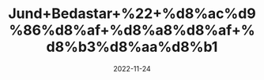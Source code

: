 ---
title: 'Jund+Bedastar+%22+%d8%ac%d9%86%d8%af+%d8%a8%d8%af+%d8%b3%d8%aa%d8%b1'
date: '2022-11-24' 
metatag: '' 
inventory: '0' 
draft: false 
# meta description 
shortDescripton: 'Castoreum+%22+It+is+useful+in+the+treatment+of+arthritis%2c+joint+pain%2c+and+inflammation.+Jund+Bedastar+is+also+used+as+a+flavoring+agent+to+enhance+the+aroma+of+the+food.'
description: 'Herbs+%d8%ac%da%91%db%8c+%d8%a8%d9%88%d9%b9%db%8c'
longdescription: ''
tags: ''
brand: ''
subCategory: ''
unit: '10 gm-Pk'
sellCount: '0'
featured: False
# product Price
price: '1600.0'
# Product Short Description
shortDescription: 'Castoreum+%22+It+is+useful+in+the+treatment+of+arthritis%2c+joint+pain%2c+and+inflammation.+Jund+Bedastar+is+also+used+as+a+flavoring+agent+to+enhance+the+aroma+of+the+food.'
productID: '2C8D956D-5424-ED11-9968-005056B3A416'
type: 'products'
category: 'Herbs+%d8%ac%da%91%db%8c+%d8%a8%d9%88%d9%b9%db%8c' 
thumnailproduct: 'https://eraconnect.blob.core.windows.net/product-images/aminsaddiquidawakhana/2C8D956D-5424-ED11-9968-005056B3A416.webp' 
images:
  - image: 'https://eraconnect.blob.core.windows.net/product-images/aminsaddiquidawakhana/2C8D956D-5424-ED11-9968-005056B3A416.webp'  
Variants:
---